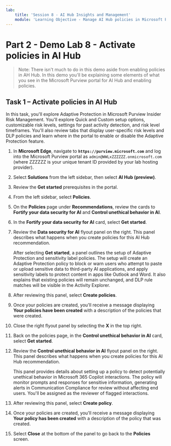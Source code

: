 ```yaml
---
lab:
    title: 'Session 8 - AI Hub Insights and Management'
    module: 'Learning Objective - Manage AI Hub policies in Microsoft Purview'
---
```


# Part 2 - Demo Lab 8 - Activate policies in AI Hub

> Note: There isn't much to do in this demo aside from enabling policies in AH Hub. In this demo you'll be explaining some elements of what you see in the Microsoft Purview portal for AI Hub and enabling policies.

## Task 1 – Activate policies in AI Hub

In this task, you'll explore Adaptive Protection in Microsoft Purview Insider Risk Management. You'll explore Quick and Custom setup options, customizable risk levels, settings for past activity detection, and risk level timeframes. You'll also review tabs that display user-specific risk levels and DLP policies and learn where in the portal to enable or disable the Adaptive Protection feature.

1. In **Microsoft Edge**, navigate to **`https://purview.microsoft.com`** and log into the Microsoft Purview portal as `admin@WWLxZZZZZZ.onmicrosoft.com` (where ZZZZZZ is your unique tenant ID provided by your lab hosting provider).

1. Select **Solutions** from the left sidebar, then select **AI Hub (preview)**.

1. Review the **Get started** prerequisites in the portal.

1. From the left sidebar, select **Policies**.

1. On the **Policies** page under **Recommendations**, review the cards to **Fortify your data security for AI** and **Control unethical behavior in AI**.

1. In the **Fortify your data security for AI** card, select **Get started**.

1. Review the **Data security for AI** flyout panel on the right. This panel describes what happens when you create policies for this AI Hub recommendation.

   After selecting **Get started**, a panel outlines the setup of Adaptive Protection and sensitivity label policies. The setup will create an Adaptive Protection policy to block or warn users who attempt to paste or upload sensitive data to third-party AI applications, and apply sensitivity labels to protect content in apps like Outlook and Word. It also explains that existing policies will remain unchanged, and DLP rule matches will be visible in the Activity Explorer.

1. After reviewing this panel, select **Create policies**.

1. Once your policies are created, you'll receive a message displaying **Your policies have been created** with a description of the policies that were created.

1. Close the right flyout panel by selecting the **X** in the top right.

1. Back on the policies page, in the **Control unethical behavior in AI** card, select **Get started**.

1. Review the **Control unethical behavior in AI** flyout panel on the right. This panel describes what happens when you create policies for this AI Hub recommendation.

   This panel provides details about setting up a policy to detect potentially unethical behavior in Microsoft 365 Copilot interactions. The policy will monitor prompts and responses for sensitive information, generating alerts in Communication Compliance for review without affecting end users. You'll be assigned as the reviewer of flagged interactions.

1. After reviewing this panel, select **Create policy**.

1. Once your policies are created, you'll receive a message displaying **Your policy has been created** with a description of the policy that was created.

1. Select **Close** at the bottom of the panel to go back to the **Policies** screen.